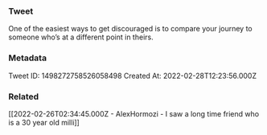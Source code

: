 ### Tweet
One of the easiest ways to get discouraged is to compare your journey to someone who’s at a different point in theirs.

### Metadata
Tweet ID: 1498272758526058498
Created At: 2022-02-28T12:23:56.000Z

### Related
[[2022-02-26T02:34:45.000Z - AlexHormozi - I saw a long time friend who is a 30 year old milli]]

